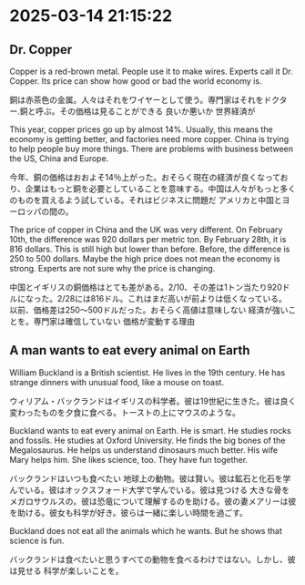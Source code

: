 # 2025-03-14 21:15:22

## Dr. Copper

Copper is a red-brown metal. People use it to make wires. Experts call it Dr. Copper. Its price can show how good or bad the world economy is.

銅は赤茶色の金属。人々はそれをワイヤーとして使う。専門家はそれをドクター.銅と呼ぶ。その価格は見ることができる 良いか悪いか 世界経済が

This year, copper prices go up by almost 14%. Usually, this means the economy is getting better, and factories need more copper. China is trying to help people buy more things. There are problems with business between the US, China and Europe.

今年、銅の価格はおおよそ14％上がった。おそらく現在の経済が良くなっており、企業はもっと銅を必要としていることを意味する。中国は人々がもっと多くのものを買えるよう試している。それはビジネスに問題だ アメリカと中国とヨーロッパの間の。

The price of copper in China and the UK was very different. On February 10th, the difference was 920 dollars per metric ton. By February 28th, it is 816 dollars. This is still high but lower than before. Before, the difference is 250 to 500 dollars. Maybe the high price does not mean the economy is strong. Experts are not sure why the price is changing.

中国とイギリスの銅価格はとても差がある。2/10、その差は1トン当たり920ドルになった。2/28には816ドル。これはまだ高いが前よりは低くなっている。 以前、価格差は250～500ドルだった。おそらく高値は意味しない 経済が強いことを。専門家は確信していない 価格が変動する理由

## A man wants to eat every animal on Earth

William Buckland is a British scientist. He lives in the 19th century. He has strange dinners with unusual food, like a mouse on toast.

ウィリアム・バックランドはイギリスの科学者。彼は19世紀に生きた。彼は良く変わったものを夕食に食べる。トーストの上にマウスのような。

Buckland wants to eat every animal on Earth. He is smart. He studies rocks and fossils. He studies at Oxford University. He finds the big bones of the Megalosaurus. He helps us understand dinosaurs much better. His wife Mary helps him. She likes science, too. They have fun together.

バックランドはいつも食べたい 地球上の動物。彼は賢い。彼は鉱石と化石を学んでいる。彼はオックスフォード大学で学んでいる。彼は見つける 大きな骨を メガロサウルスの。彼は恐竜について理解するのを助ける。彼の妻メアリーは彼を助ける。彼女も科学が好き。彼らは一緒に楽しい時間を過ごす。

Buckland does not eat all the animals which he wants. But he shows that science is fun.

バックランドは食べたいと思うすべての動物を食べるわけではない。しかし、彼は見せる 科学が楽しいことを。

